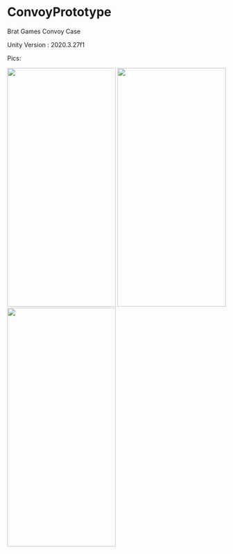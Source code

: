 # ConvoyPrototype
Brat Games Convoy Case

Unity Version : 2020.3.27f1

Pics:


<img src="https://user-images.githubusercontent.com/57791061/160361750-9f9085d6-d0a6-4b6e-8247-6f1f045bc1b8.jpeg" width="250" height="550">

<img src="https://user-images.githubusercontent.com/57791061/160361786-c7c2d2d8-c5a8-4d6c-9733-7a507fd22b3d.jpeg" width="250" height="550">

<img src="https://user-images.githubusercontent.com/57791061/160361818-ba3322bb-8c0c-4a36-9a73-4d4b1a49d1e3.jpeg" width="250" height="550">


